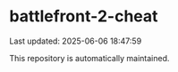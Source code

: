 # battlefront-2-cheat

Last updated: 2025-06-06 18:47:59

This repository is automatically maintained.
